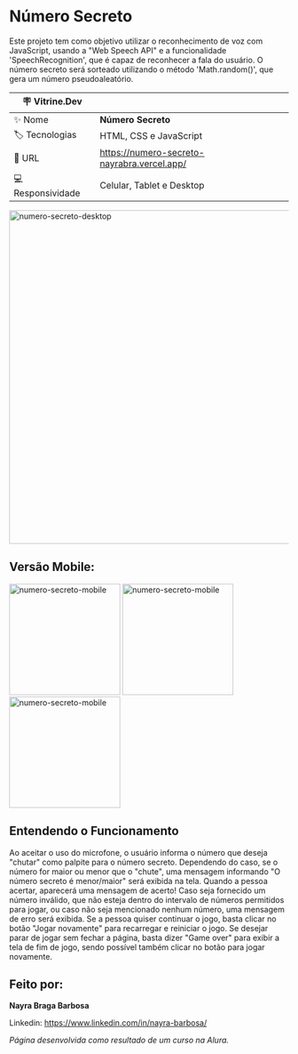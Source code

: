 # Número Secreto

Este projeto tem como objetivo utilizar o reconhecimento de voz com JavaScript, usando a "Web Speech API" e a funcionalidade 'SpeechRecognition', que é capaz de reconhecer a fala do usuário. O número secreto será sorteado utilizando o método 'Math.random()', que gera um número pseudoaleatório.

|:placard: Vitrine.Dev |                                           | 
| -------------------- | ------------------------------------------|
| :sparkles: Nome      | **Número Secreto**                        |
| :label: Tecnologias  | HTML, CSS e JavaScript                    |
| :rocket: URL         |https://numero-secreto-nayrabra.vercel.app/|
| 💻 Responsividade    | Celular, Tablet e Desktop                 |

<img width="600" alt="numero-secreto-desktop" src="https://github.com/nayrabra/numero-secreto/assets/102299426/71948493-026a-4755-8aed-46f6b5663a32#vitrinedev">

## Versão Mobile:

<img width="200" alt="numero-secreto-mobile" src="https://github.com/nayrabra/numero-secreto/assets/102299426/9a0f95f9-eb92-431a-91f2-381e7b7eede0">

<img width="200" alt="numero-secreto-mobile" src="https://github.com/nayrabra/numero-secreto/assets/102299426/44b3f08f-4883-48d2-8825-fa0bb11e6a30">

<img width="200" alt="numero-secreto-mobile" src="https://github.com/nayrabra/numero-secreto/assets/102299426/db74680e-242f-4c62-b29a-75bd3201231b">


## Entendendo o Funcionamento 

Ao aceitar o uso do microfone, o usuário informa o número que deseja "chutar" como palpite para o número secreto. Dependendo do caso, se o número for maior ou menor que o "chute", uma mensagem informando "O número secreto é menor/maior" será exibida na tela. Quando a pessoa acertar, aparecerá uma mensagem de acerto! Caso seja fornecido um número inválido, que não esteja dentro do intervalo de números permitidos para jogar, ou caso não seja mencionado nenhum número, uma mensagem de erro será exibida. Se a pessoa quiser continuar o jogo, basta clicar no botão "Jogar novamente" para recarregar e reiniciar o jogo. Se desejar parar de jogar sem fechar a página, basta dizer "Game over" para exibir a tela de fim de jogo, sendo possível também clicar no botão para jogar novamente.

## Feito por:

**Nayra Braga Barbosa**

Linkedin: https://www.linkedin.com/in/nayra-barbosa/

*Página desenvolvida como resultado de um curso na Alura.*

